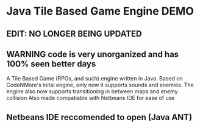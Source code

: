 # Java Tile Based Game Engine DEMO
## EDIT: NO LONGER BEING UPDATED<br/>
## WARNING code is very unorganized and has 100% seen better days 
A Tile Based Game (RPGs, and such) engine written in Java. Based on CodeNMore's inital engine, only now it supports sounds and enemies. The engine also now supports transitioning in between maps and enemy collision Also made compatiable with Netbeans IDE for ease of use<br/>
## Netbeans IDE reccomended to open (Java ANT)

